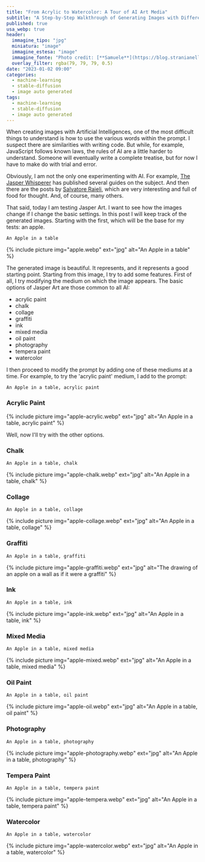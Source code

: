 ```yaml
---
title: "From Acrylic to Watercolor: A Tour of AI Art Media"
subtitle: "A Step-by-Step Walkthrough of Generating Images with Different Mediums Using AI"
published: true
usa_webp: true
header:
  immagine_tipo: "jpg"
  miniatura: "image"
  immagine_estesa: "image"
  immagine_fonte: "Photo credit: [**Samuele**](https://blog.stranianelli.com/)"
  overlay_filter: rgba(79, 79, 79, 0.5)
date: "2023-01-02 09:00"
categories:
  - machine-learning
  - stable-diffusion
  - image auto generated
tags:
  - machine-learning
  - stable-diffusion
  - image auto generated
---
```


When creating images with Artificial Intelligences, one of the most difficult things to understand is how to use the various words within the prompt. I suspect there are similarities with writing code. But while, for example, JavaScript follows known laws, the rules of AI are a little harder to understand. Someone will eventually write a complete treatise, but for now I have to make do with trial and error.

Obviously, I am not the only one experimenting with AI. For example, [The Jasper Whisperer](https://www.thejasperwhisperer.com/jasperartcheatsheet) has published several guides on the subject. And then there are the posts by [Salvatore Raieli](https://salvatore-raieli.medium.com/), which are very interesting and full of food for thought. And, of course, many others.

That said, today I am testing Jasper Art. I want to see how the images change if I change the basic settings. In this post I will keep track of the generated images. Starting with the first, which will be the base for my tests: an apple.

```
An Apple in a table
```

{% include picture img="apple.webp" ext="jpg" alt="An Apple in a table" %}

The generated image is beautiful. It represents, and it represents a good starting point. Starting from this image, I try to add some features. First of all, I try modifying the medium on which the image appears. The basic options of Jasper Art are those common to all AI:

- acrylic paint
- chalk
- collage
- graffiti
- ink
- mixed media
- oil paint
- photography
- tempera paint
- watercolor

I then proceed to modify the prompt by adding one of these mediums at a time. For example, to try the 'acrylic paint' medium, I add to the prompt:

```
An Apple in a table, acrylic paint
```

### Acrylic Paint

{% include picture img="apple-acrylic.webp" ext="jpg" alt="An Apple in a table, acrylic paint" %}

Well, now I'll try with the other options.

### Chalk

```
An Apple in a table, chalk
```

{% include picture img="apple-chalk.webp" ext="jpg" alt="An Apple in a table, chalk" %}

### Collage

```
An Apple in a table, collage
```

{% include picture img="apple-collage.webp" ext="jpg" alt="An Apple in a table, collage" %}

### Graffiti

```
An Apple in a table, graffiti
```

{% include picture img="apple-graffiti.webp" ext="jpg" alt="The drawing of an apple on a wall as if it were a graffiti" %}

### Ink

```
An Apple in a table, ink
```

{% include picture img="apple-ink.webp" ext="jpg" alt="An Apple in a table, ink" %}

### Mixed Media

```
An Apple in a table, mixed media
```

{% include picture img="apple-mixed.webp" ext="jpg" alt="An Apple in a table, mixed media" %}

### Oil Paint

```
An Apple in a table, oil paint
```

{% include picture img="apple-oil.webp" ext="jpg" alt="An Apple in a table, oil paint" %}

### Photography

```
An Apple in a table, photography
```

{% include picture img="apple-photography.webp" ext="jpg" alt="An Apple in a table, photography" %}

### Tempera Paint

```
An Apple in a table, tempera paint
```

{% include picture img="apple-tempera.webp" ext="jpg" alt="An Apple in a table, tempera paint" %}

### Watercolor

```
An Apple in a table, watercolor
```

{% include picture img="apple-watercolor.webp" ext="jpg" alt="An Apple in a table, watercolor" %}

